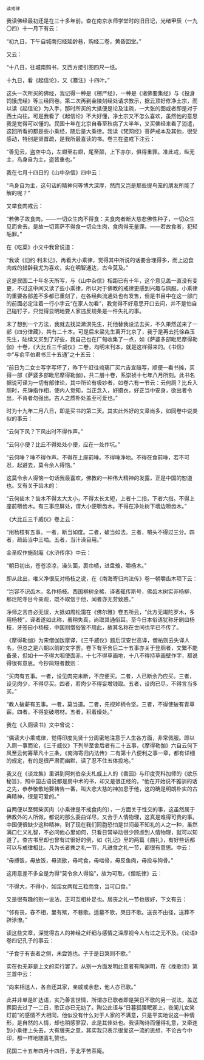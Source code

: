     读戒律 

   我读佛经最初还是在三十多年前。查在南京水师学堂时的旧日记，光绪甲辰（一九〇四）十一月下有云：

   “初九日，下午自城南归经延龄巷，购经二卷，黄昏回堂。”

   又云：

   “十八日，往城南购书，又西方接引图四尺一纸。

   十九日，看《起信论》，又《纂注》十四叶。”

   这头一次所买的佛经，我记得一种是《楞严经》，一种是《诸佛要集经》与《投身饲饿虎经》等三经同卷。第二次再到金陵刻经处请求教示，据云顶好修净土宗，而以读《起信论》为入手，那时所买的大抵便是论及注疏，一大张的图或者即是对于西土向往。可是我看了《起信论》不大好懂，净土宗又不怎么喜欢，虽然他的意思我是觉得可以懂的。民国十年在北京自春至秋病了大半年，又买佛经来看了消遣，这回所看的都是些小乘经，随后是大乘律。我读《梵网经》菩萨戒本及其他，很受感动，特别是贤首疏，是我所最喜读的书。卷三在盗戒下注云：

   “善见云，盗空中鸟，左翅至右翅，尾至颠，上下亦尔，俱得重罪。准此戒，纵无主，鸟身自为主，盗皆重也。”

   我在七月十四日的《山中杂信》四中云：

   “鸟身自为主，这句话的精神何等博大深厚，然而又岂是那些提鸟笼的朋友所能了解的呢？”

   又举食肉戒云：

   “若佛子故食肉，——一切众生肉不得食：夫食肉者断大慈悲佛性种子，一切众生见而舍去。是故一切菩萨不得食一切众生肉，食肉得无量罪。——若故食者，犯轻垢罪。”

   在《吃菜》小文中我曾说道：

   “我读《旧约·利未记》，再看大小乘律，觉得其中所说的话要合理得多，而上边食肉戒的措辞我尤为喜欢，实在明智通达，古今莫及。”

   这是民国二十年冬天所写，与《山中杂信》相距已有十年，这个意见盖一直没有变更，不过这中间又读了些小乘律，所以对于佛教的戒律更感到兴趣与佩服。小乘律的重要各部差不多都已重刻了，在各经典流通处也有发售，但是书目中在这一部门的前面必定注着一行小字云“在家人勿看”，我觉得不好意思开口去问，并不是怕自己碰钉子，只觉得显明地要人家违反规条是一件失礼的事。

   末了想到一个方法，我就去找梁漱溟先生，托他替我设法去买，不久果然送来了一部《四分律藏》，共有二十本。可是后来梁先生离开北京了，我于是再去托徐森玉先生，陆续又买到了好些，我自己也在厂甸收集了一点，如《萨婆多部毗尼摩得勒伽》十卷，《大比丘三千威仪》二卷，均明末刊本，就是这样得来的。《书信》中“与俞平伯君书三十五通”之十五云：

   “前日为二女士写字写坏了，昨下午赶往琉璃厂买六吉宣赔写，顺便一看书摊，买得一部《萨婆多部毗尼摩得勒伽》，共二册十卷，系崇祯十七年八月所刻。此书名据说可译为一切有部律论，其中所论有极妙者，如卷六有一节云：云何厕？比丘入厕时，先弹指作相，使内人觉知，当正念入，好摄衣，好正当中安身，欲出者令出，不肯者勿强出。古人之质朴处盖至可爱也。”

   时为十九年二月八日，即是买书的第二天。其实此外好的文章尚多，如同卷中说类似的事云：

   “云何下风？下风出时不得作声。”

   “云何小便？比丘不得处处小便，应在一处作坑。”

   “云何唾？唾不得作声。不得在上座前唾。不得唾净地。不得在食前唾，若不可忍，起避去，莫令余人得恼。”

   这莫令余人得恼一句话我最喜欢，佛教的一种伟大精神的发露，正是中国的恕道也。又有关于齿木的：

   “云何齿木？齿木不得太大太小，不得太长太短，上者十二指，下者六指。不得上座前嚼齿木。有三事应屏处，谓大小便嚼齿木。不得在净处树下墙边嚼齿木。”

   《大比丘三千威仪》卷上云：

   “用杨枝有五事。一者，断当如度。二者，破当如法。三者，嚼头不得过三分。四者，疏齿当中三啮。五者，当汁澡目用。”

   金圣叹作施耐庵《水浒传序》中云：

   “朝日初出，苍苍凉凉，澡头面，裹巾帻，进盘飧，嚼杨木。”

   即从此出，唯义净很反对杨枝之说，在《南海寄归内法传》卷一朝嚼齿木项下云：

   “岂容不识齿木，名作杨枝。西国柳树全稀，译者辄传斯号，佛齿木树实非杨柳，那烂陀寺目今亲观，既不取信于他，闻者亦无劳致惑。”

   净师之言自必无误，大抵如周松霭在《佛尔雅》卷五所云，“此方无竭陀罗木，多用杨枝”，译者遂如此称，虽稍失真，尚取其通俗耳。至今日本俗语犹称牙刷曰杨枝，牙签曰小杨枝，中国则僧俗皆不用此，故其名称在世间也早已不传了。

   《摩得勒伽》为宋僧伽跋摩译，《三千威仪》题后汉安世高译，僧祐则云失译人名，但总之是六朝以前的文字罢。卷下有至舍后二十五事亦关于登厕者，文繁不能备录，但如十一不得大咽使面赤，十七不得草画地，十八不得持草画壁作字，都说得很有意思。今抄简短者数则：

   “买肉有五事。一者，设见肉完未断，不应便买。二者，人已断余乃应买。三者，设见肉少，不得尽买。四者，若肉少不得妄增钱取。五者，设肉已尽，不得言当多买。”

   “教人破薪有五事。一者，莫当道。二者，先视斧柄令坚。三者，不得使破有青草薪。四者，不得妄破塔材。五者，积着燥处。”

   我在《入厕读书》文中曾说：

   “偶读大小乘戒律，觉得印度先贤十分周密地注意于人生各方面，非常佩服。即以入厕一事而论，《三千威仪》下列举至舍后者有二十五事，《摩得勒伽》六自云何下风至云何筹草凡十三条，《南海寄归内法传》二有第十八便利之事一章，都有详细的规定，有的是很严肃而幽默，读了忍不住五体投地。”

   我又在《谈龙集》里讲到阿剌伯奈夫札威上人的《香园》与印度壳科加师的《欲乐秘旨》，照中国古语说都是房中术的书，却又是很正经的，“他在开始说不雅驯的话之先，恭恭敬敬地要祷告一番，叫大悲大慈的神加恩于他，这的确是明朗朴实的古典精神，很是可爱的。”

   自两便以至劈柴买肉（小乘律是不戒食肉的），一方面关于性交的事，这虽然属于佛教外的人所做，都说的那么委曲详尽，又合于人情物理，这真是难得可贵的事。中国便很缺少这种精神，到了现在我们同胞恐怕是世间最不知礼的人之一种，虽然满口仁义礼智，不必问他心里如何，只看日常举动很少顾虑到人情物理，就可以知道了。查古书里却也曾有过很好的例，如《礼记》里的两篇《曲礼》，有好些话都可以与戒律相比。凡为长者粪之礼一节，凡进食之礼一节，都很有意思。中云：

   “毋搏饭，毋放饭，毋流歠，毋咤食，毋啮骨，毋反鱼肉，毋投与狗骨。”

   这用意差不多全是为得“莫令余人得恼”，故为可取，《僧祇律》云：

   “不得大，不得小，如淫女两粒三粒而食，当可口食。”

   又是很有趣的别一说法，正可互相补足也。居丧之礼一节也很好，下文有云：

   “邻有丧，舂不相，里有殡，不巷歌。适墓不歌，哭日不歌。送丧不由径，送葬不辟涂潦。”

   读这些文章，深觉得古人的神经之纤细与感情之深厚视今人有过之无不及。《论语》卷四记孔子的事云：

   “子食于有丧者之侧，未尝饱也。子于是日哭则不歌。”

   实在也无非是上文的实行罢了。从别一方面发明此意者有陶渊明，在《挽歌诗》第三首中云：

   “向来相送人，各自还其家，亲戚或余悲，他人亦已歌。”

   此并非单是旷达语，实乃善言世情，所谓亦已歌者即是哭日不歌的另一说法，盖送葬回去过了一二日，歌正亦已无妨了。陶公此语与“日暮狐狸眠冢上，夜阑儿女笑灯前”的感情不大相同，他似没有什么对于人家的不满意，只是平实地说这一种情形，是自然的人情，却也稍感寥寂，此是其佳处也。我读陶诗而懂得礼意，又牵连到小乘律上头去，大有缠夹之意，其实我只表示很爱这一流的思想，不论古今中印，都一样地随喜礼赞也。

   民国二十五年四月十四日，于北平苦茶庵。

